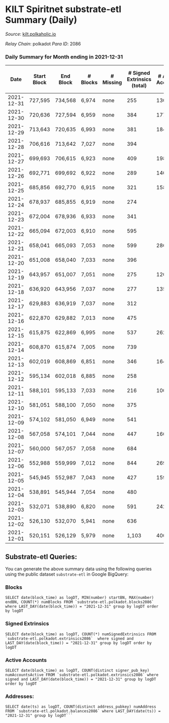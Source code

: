 # KILT Spiritnet substrate-etl Summary (Daily)

_Source_: [kilt.polkaholic.io](https://kilt.polkaholic.io)

*Relay Chain*: polkadot
*Para ID*: 2086



### Daily Summary for Month ending in 2021-12-31


| Date | Start Block | End Block | # Blocks | # Missing | # Signed Extrinsics (total) | # Active Accounts | # Addresses with Balances | # Events | # Transfers | # XCM Transfers In | # XCM Transfers Out |
| ---- | ----------- | --------- | -------- | --------- | --------------------------- | ----------------- | ------------------------- | -------- | ----------- | ------------------ | ------------------- |
| 2021-12-31 | 727,595 | 734,568 | 6,974 | none  | 255 | 130 | 11,669 | 393,452 | 152 ($2,655,498) |   |   |
| 2021-12-30 | 720,636 | 727,594 | 6,959 | none  | 384 | 177 | 11,654 | 394,630 | 236 ($204,478) |   |   |
| 2021-12-29 | 713,643 | 720,635 | 6,993 | none  | 381 | 184 | 11,633 | 395,894 | 229 ($531,208) |   |   |
| 2021-12-28 | 706,616 | 713,642 | 7,027 | none  | 394 |  | 11,611 | 398,258 | 253 ($462,105) |   |   |
| 2021-12-27 | 699,693 | 706,615 | 6,923 | none  | 409 | 198 | 11,587 | 392,643 | 236 ($923,339) |   |   |
| 2021-12-26 | 692,771 | 699,692 | 6,922 | none  | 289 | 140 | 11,563 | 391,307 | 170 ($211,855) |   |   |
| 2021-12-25 | 685,856 | 692,770 | 6,915 | none  | 321 | 158 | 11,544 | 388,426 | 203 ($652,811) |   |   |
| 2021-12-24 | 678,937 | 685,855 | 6,919 | none  | 274 |  | 11,511 | 390,420 | 175 ($424,753) |   |   |
| 2021-12-23 | 672,004 | 678,936 | 6,933 | none  | 341 |  | 11,492 | 392,175 | 200 ($254,106) |   |   |
| 2021-12-22 | 665,094 | 672,003 | 6,910 | none  | 595 |  | 11,478 | 393,970 | 364 ($752,441) |   |   |
| 2021-12-21 | 658,041 | 665,093 | 7,053 | none  | 599 | 286 | 11,425 | 402,861 | 337 ($2,147,151) |   |   |
| 2021-12-20 | 651,008 | 658,040 | 7,033 | none  | 396 |  | 11,381 | 398,533 | 236 ($1,182,755) |   |   |
| 2021-12-19 | 643,957 | 651,007 | 7,051 | none  | 275 | 120 | 11,367 | 397,689 | 163 ($253,403) |   |   |
| 2021-12-18 | 636,920 | 643,956 | 7,037 | none  | 277 | 135 | 11,350 | 397,223 | 133 ($922,864) |   |   |
| 2021-12-17 | 629,883 | 636,919 | 7,037 | none  | 312 |  | 11,326 | 397,794 | 177 ($1,623,596) |   |   |
| 2021-12-16 | 622,870 | 629,882 | 7,013 | none  | 475 |  | 11,311 | 397,886 | 245 ($4,166,583) |   |   |
| 2021-12-15 | 615,875 | 622,869 | 6,995 | none  | 537 | 262 | 11,278 | 398,308 | 225 ($1,866,170) |   |   |
| 2021-12-14 | 608,870 | 615,874 | 7,005 | none  | 739 |  | 11,236 | 391,681 | 316 ($1,439,950) |   |   |
| 2021-12-13 | 602,019 | 608,869 | 6,851 | none  | 346 | 164 | 11,180 | 364,337 | 250 ($1,975,855) |   |   |
| 2021-12-12 | 595,134 | 602,018 | 6,885 | none  | 258 |  | 11,146 | 362,023 | 194 ($1,949,992) |   |   |
| 2021-12-11 | 588,101 | 595,133 | 7,033 | none  | 216 | 100 | 11,109 | 368,972 | 143 ($531,976) |   |   |
| 2021-12-10 | 581,051 | 588,100 | 7,050 | none  | 375 |  | 11,090 | 370,915 | 292 ($7,001,771) |   |   |
| 2021-12-09 | 574,102 | 581,050 | 6,949 | none  | 541 |  | 11,065 | 363,768 | 453 ($4,192,348) |   |   |
| 2021-12-08 | 567,058 | 574,101 | 7,044 | none  | 447 | 160 | 11,027 | 366,349 | 364 ($2,657,347) |   |   |
| 2021-12-07 | 560,000 | 567,057 | 7,058 | none  | 684 |  | 10,982 | 381,798 | 572 ($5,802,061) |   |   |
| 2021-12-06 | 552,988 | 559,999 | 7,012 | none  | 844 | 269 | 10,851 | 393,625 | 707 ($14,130,636) |   |   |
| 2021-12-05 | 545,945 | 552,987 | 7,043 | none  | 427 | 159 | 10,694 | 387,707 | 346 ($13,006,317) |   |   |
| 2021-12-04 | 538,891 | 545,944 | 7,054 | none  | 480 |  | 10,667 | 390,197 | 399 ($3,320,540) |   |   |
| 2021-12-03 | 532,071 | 538,890 | 6,820 | none  | 591 | 242 | 10,627 | 372,356 | 495 ($5,074,538) |   |   |
| 2021-12-02 | 526,130 | 532,070 | 5,941 | none  | 636 |  | 10,558 | 315,608 | 506 ($38,177,550) |   |   |
| 2021-12-01 | 520,151 | 526,129 | 5,979 | none  | 1,103 | 400 | 10,496 | 307,756 | 977 ($28,750,397) |   |   |

## Substrate-etl Queries:
You can generate the above summary data using the following queries using the public dataset `substrate-etl` in Google BigQuery:


### Blocks
```
SELECT date(block_time) as logDT, MIN(number) startBN, MAX(number) endBN, COUNT(*) numBlocks FROM `substrate-etl.polkadot.blocks2086`  where LAST_DAY(date(block_time)) = "2021-12-31" group by logDT order by logDT
```


### Signed Extrinsics
```
SELECT date(block_time) as logDT, COUNT(*) numSignedExtrinsics FROM `substrate-etl.polkadot.extrinsics2086`  where signed and LAST_DAY(date(block_time)) = "2021-12-31" group by logDT order by logDT
```


### Active Accounts
```
SELECT date(block_time) as logDT, COUNT(distinct signer_pub_key) numAccountsActive FROM `substrate-etl.polkadot.extrinsics2086` where signed and LAST_DAY(date(block_time)) = "2021-12-31" group by logDT order by logDT
```


### Addresses:
```
SELECT date(ts) as logDT, COUNT(distinct address_pubkey) numAddress FROM `substrate-etl.polkadot.balances2086` where LAST_DAY(date(ts)) = "2021-12-31" group by logDT```


